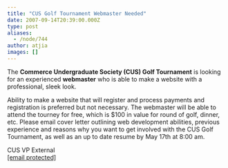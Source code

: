```yaml
---
title: "CUS Golf Tournament Webmaster Needed"
date: 2007-09-14T20:39:00.000Z
type: post
aliases:
  - /node/744
author: atjia
images: []
---
```


<div class="field field-name-body field-type-text-with-summary field-label-hidden"><div class="field-items"><div class="field-item even"><p>The <strong>Commerce Undergraduate Society (CUS) Golf Tournament</strong> is looking for an experienced <strong>webmaster</strong> who is able to make a website with a professional, sleek look.</p>
<p>Ability to make a website that will register and process payments and registration is preferred but not necessary.  The webmaster will be able to attend the tourney for free, which is $100 in value for round of golf, dinner, etc.  Please email cover letter outlining web development abilities, previous experience and reasons why you want to get involved with the CUS Golf Tournament, as well as an up to date resume by May 17th at 8:00 am.</p>
<p>CUS VP External<br>
<a href="/cdn-cgi/l/email-protection#82f1f6e7f5e3f0f6acf1f6fbeee7f1c2e5efe3ebeeace1edef"><span class="__cf_email__" data-cfemail="88fbfcedffe9fafca6fbfcf1e4edfbc8efe5e9e1e4a6ebe7e5">[email&#xA0;protected]</span></a></p>
</div></div></div>    <footer>
          </footer>
